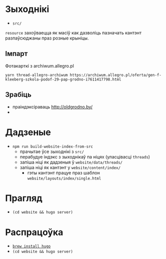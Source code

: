 # Зыходнікі

- `src/`

`resource` захоўваецца як масіў как дазволіць пазначать кантэнт разпаўсюджаны праз розные крыніцы.

## Імпарт

Фотакарткі з archiwum.allegro.pl

`yarn thread-allegro-archiwum https://archiwum.allegro.pl/oferta/gen-f-kleeberg-szkola-podof-29-pap-grodno-i7611417798.html`

## Зрабіць

- праіндэксіраваць http://oldgrodno.by/
-

# Дадзеные

- `npm run build-website-index-from-src`
  - прачытае ўсе зыходнікі з `src/`
  - перабудуе індэкс з зыходнікаў па ніцях (уласцівасці `threads`)
  - запіша ніці як дадзеныя ў `website/data/threads/`
  - запіша ніці як кантэнт у `website/content/index/`
    - гэты кантэнт працуе праз шаблон `website/layouts/index/single.html`

# Прагляд

- `(cd website && hugo server)`

# Распрацоўка

- [`brew install hugo`](https://gohugo.io/getting-started/installing/)
- `(cd website && hugo server)`

